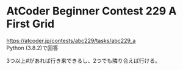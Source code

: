 # AtCoder Beginner Contest 229 A First Grid  
https://atcoder.jp/contests/abc229/tasks/abc229_a  
Python (3.8.2)で回答  

3つ以上#があれば行き来できるし、2つでも隣り合えば行ける。
